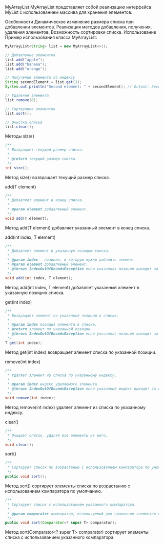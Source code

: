 MyArrayList
MyArrayList представляет собой реализацию интерфейса MyList с использованием массива для хранения элементов.

Особенности
Динамическое изменение размера списка при добавлении элементов.
Реализация методов добавления, получения, удаления элементов.
Возможность сортировки списка.
Использование
Пример использования класса MyArrayList:

```java
MyArrayList<String> list = new MyArrayList<>();

// Добавление элементов
list.add("apple");
list.add("banana");
list.add("orange");

// Получение элемента по индексу
String secondElement = list.get(1);
System.out.println("Second element: " + secondElement); // Output: Second element: banana

// Удаление элемента
list.remove(0);

// Сортировка элементов
list.sort();

// Очистка списка
list.clear();
```

Методы
size()


```java
/**
 * Возвращает текущий размер списка.
 *
 * @return текущий размер списка.
 */
int size();
```

Метод size() возвращает текущий размер списка.

add(T element)


```java
/**
 * Добавляет элемент в конец списка.
 *
 * @param element добавляемый элемент.
 */
void add(T element);
```

Метод add(T element) добавляет указанный элемент в конец списка.

add(int index, T element)


```java
/**
 * Добавляет элемент в указанную позицию списка.
 *
 * @param index   позиция, в которую нужно добавить элемент.
 * @param element добавляемый элемент.
 * @throws IndexOutOfBoundsException если указанная позиция выходит за пределы списка.
 */
void add(int index, T element);
```
Метод add(int index, T element) добавляет указанный элемент в указанную позицию списка.

get(int index)


```java
/**
 * Возвращает элемент по указанной позиции в списке.
 *
 * @param index позиция элемента в списке.
 * @return элемент по указанной позиции.
 * @throws IndexOutOfBoundsException если указанная позиция выходит за пределы списка.
 */
T get(int index);
```
Метод get(int index) возвращает элемент списка по указанной позиции.

remove(int index)

```java
/**
 * Удаляет элемент из списка по указанному индексу.
 *
 * @param index индекс удаляемого элемента.
 * @throws IndexOutOfBoundsException если указанный индекс выходит за пределы списка или ссылается на пустую ячейку.
 */
void remove(int index);

```
Метод remove(int index) удаляет элемент из списка по указанному индексу.

clear()


```java
/**
 * Очищает список, удаляя все элементы из него.
 */
void clear();

```
sort()

```java
/**
 * Сортирует список по возрастанию с использованием компаратора по умолчанию.
 */
public void sort();
```
Метод sort() сортирует элементы списка по возрастанию с использованием компаратора по умолчанию.

```java
/**
 * Сортирует список с использованием указанного компаратора.
 *
 * @param comparator компаратор, используемый для сравнения элементов списка.
 */
public void sort(Comparator<? super T> comparator);
```
Метод sort(Comparator<? super T> comparator) сортирует элементы списка с использованием указанного компаратора.
